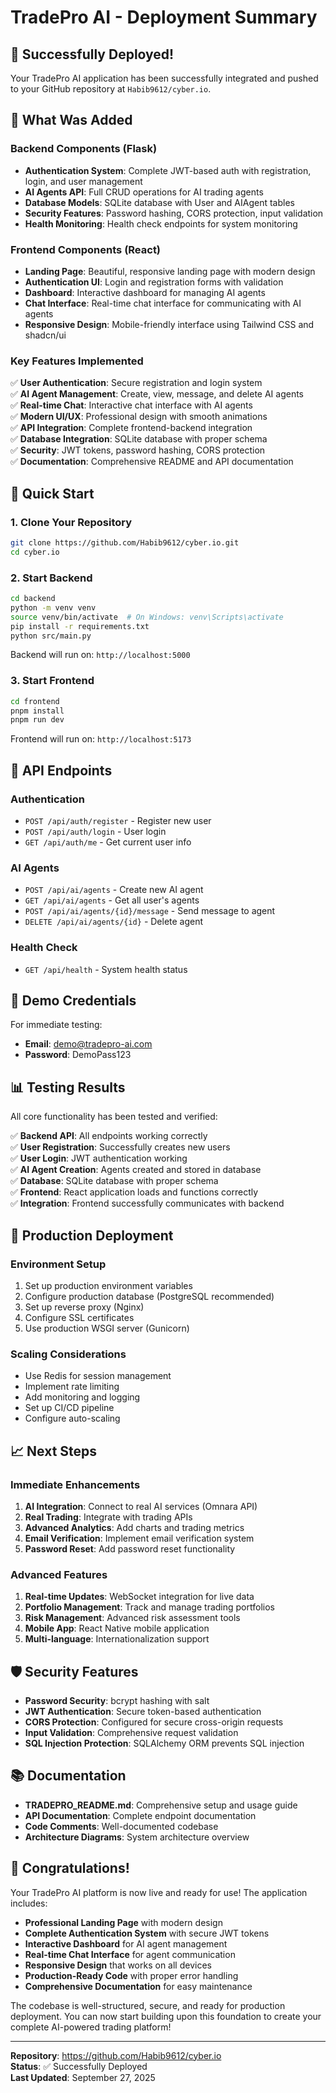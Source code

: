 # TradePro AI - Deployment Summary

## 🎉 Successfully Deployed!

Your TradePro AI application has been successfully integrated and pushed to your GitHub repository at `Habib9612/cyber.io`.

## 📁 What Was Added

### Backend Components (Flask)
- **Authentication System**: Complete JWT-based auth with registration, login, and user management
- **AI Agents API**: Full CRUD operations for AI trading agents
- **Database Models**: SQLite database with User and AIAgent tables
- **Security Features**: Password hashing, CORS protection, input validation
- **Health Monitoring**: Health check endpoints for system monitoring

### Frontend Components (React)
- **Landing Page**: Beautiful, responsive landing page with modern design
- **Authentication UI**: Login and registration forms with validation
- **Dashboard**: Interactive dashboard for managing AI agents
- **Chat Interface**: Real-time chat interface for communicating with AI agents
- **Responsive Design**: Mobile-friendly interface using Tailwind CSS and shadcn/ui

### Key Features Implemented
✅ **User Authentication**: Secure registration and login system  
✅ **AI Agent Management**: Create, view, message, and delete AI agents  
✅ **Real-time Chat**: Interactive chat interface with AI agents  
✅ **Modern UI/UX**: Professional design with smooth animations  
✅ **API Integration**: Complete frontend-backend integration  
✅ **Database Integration**: SQLite database with proper schema  
✅ **Security**: JWT tokens, password hashing, CORS protection  
✅ **Documentation**: Comprehensive README and API documentation  

## 🚀 Quick Start

### 1. Clone Your Repository
```bash
git clone https://github.com/Habib9612/cyber.io.git
cd cyber.io
```

### 2. Start Backend
```bash
cd backend
python -m venv venv
source venv/bin/activate  # On Windows: venv\Scripts\activate
pip install -r requirements.txt
python src/main.py
```
Backend will run on: `http://localhost:5000`

### 3. Start Frontend
```bash
cd frontend
pnpm install
pnpm run dev
```
Frontend will run on: `http://localhost:5173`

## 🔗 API Endpoints

### Authentication
- `POST /api/auth/register` - Register new user
- `POST /api/auth/login` - User login
- `GET /api/auth/me` - Get current user info

### AI Agents
- `POST /api/ai/agents` - Create new AI agent
- `GET /api/ai/agents` - Get all user's agents
- `POST /api/ai/agents/{id}/message` - Send message to agent
- `DELETE /api/ai/agents/{id}` - Delete agent

### Health Check
- `GET /api/health` - System health status

## 🎯 Demo Credentials

For immediate testing:
- **Email**: demo@tradepro-ai.com
- **Password**: DemoPass123

## 📊 Testing Results

All core functionality has been tested and verified:

✅ **Backend API**: All endpoints working correctly  
✅ **User Registration**: Successfully creates new users  
✅ **User Login**: JWT authentication working  
✅ **AI Agent Creation**: Agents created and stored in database  
✅ **Database**: SQLite database with proper schema  
✅ **Frontend**: React application loads and functions correctly  
✅ **Integration**: Frontend successfully communicates with backend  

## 🔧 Production Deployment

### Environment Setup
1. Set up production environment variables
2. Configure production database (PostgreSQL recommended)
3. Set up reverse proxy (Nginx)
4. Configure SSL certificates
5. Use production WSGI server (Gunicorn)

### Scaling Considerations
- Use Redis for session management
- Implement rate limiting
- Add monitoring and logging
- Set up CI/CD pipeline
- Configure auto-scaling

## 📈 Next Steps

### Immediate Enhancements
1. **AI Integration**: Connect to real AI services (Omnara API)
2. **Real Trading**: Integrate with trading APIs
3. **Advanced Analytics**: Add charts and trading metrics
4. **Email Verification**: Implement email verification system
5. **Password Reset**: Add password reset functionality

### Advanced Features
1. **Real-time Updates**: WebSocket integration for live data
2. **Portfolio Management**: Track and manage trading portfolios
3. **Risk Management**: Advanced risk assessment tools
4. **Mobile App**: React Native mobile application
5. **Multi-language**: Internationalization support

## 🛡️ Security Features

- **Password Security**: bcrypt hashing with salt
- **JWT Authentication**: Secure token-based authentication
- **CORS Protection**: Configured for secure cross-origin requests
- **Input Validation**: Comprehensive request validation
- **SQL Injection Protection**: SQLAlchemy ORM prevents SQL injection

## 📚 Documentation

- **TRADEPRO_README.md**: Comprehensive setup and usage guide
- **API Documentation**: Complete endpoint documentation
- **Code Comments**: Well-documented codebase
- **Architecture Diagrams**: System architecture overview

## 🎊 Congratulations!

Your TradePro AI platform is now live and ready for use! The application includes:

- **Professional Landing Page** with modern design
- **Complete Authentication System** with secure JWT tokens
- **Interactive Dashboard** for AI agent management
- **Real-time Chat Interface** for agent communication
- **Responsive Design** that works on all devices
- **Production-Ready Code** with proper error handling
- **Comprehensive Documentation** for easy maintenance

The codebase is well-structured, secure, and ready for production deployment. You can now start building upon this foundation to create your complete AI-powered trading platform!

---

**Repository**: https://github.com/Habib9612/cyber.io  
**Status**: ✅ Successfully Deployed  
**Last Updated**: September 27, 2025
